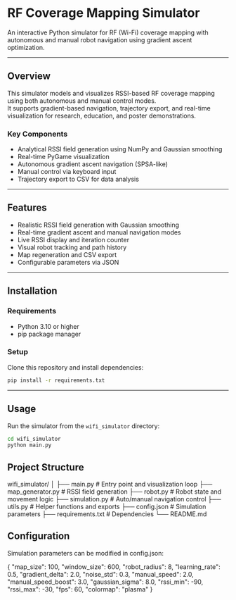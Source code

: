 # RF Coverage Mapping Simulator

An interactive Python simulator for RF (Wi-Fi) coverage mapping with autonomous and manual robot navigation using gradient ascent optimization.

---

## Overview

This simulator models and visualizes RSSI-based RF coverage mapping using both autonomous and manual control modes.  
It supports gradient-based navigation, trajectory export, and real-time visualization for research, education, and poster demonstrations.

### Key Components
- Analytical RSSI field generation using NumPy and Gaussian smoothing  
- Real-time PyGame visualization  
- Autonomous gradient ascent navigation (SPSA-like)  
- Manual control via keyboard input  
- Trajectory export to CSV for data analysis  

---

## Features
- Realistic RSSI field generation with Gaussian smoothing  
- Real-time gradient ascent and manual navigation modes  
- Live RSSI display and iteration counter  
- Visual robot tracking and path history  
- Map regeneration and CSV export  
- Configurable parameters via JSON  

---

## Installation

### Requirements
- Python 3.10 or higher  
- pip package manager  

### Setup
Clone this repository and install dependencies:
```bash
pip install -r requirements.txt
```
---

## Usage
Run the simulator from the `wifi_simulator` directory:
```bash
cd wifi_simulator
python main.py
```
## Project Structure
wifi_simulator/
│
├── main.py              # Entry point and visualization loop
├── map_generator.py     # RSSI field generation
├── robot.py             # Robot state and movement logic
├── simulation.py        # Auto/manual navigation control
├── utils.py             # Helper functions and exports
├── config.json          # Simulation parameters
├── requirements.txt     # Dependencies
└── README.md


## Configuration
Simulation parameters can be modified in config.json:

{
  "map_size": 100,
  "window_size": 600,
  "robot_radius": 8,
  "learning_rate": 0.5,
  "gradient_delta": 2.0,
  "noise_std": 0.3,
  "manual_speed": 2.0,
  "manual_speed_boost": 3.0,
  "gaussian_sigma": 8.0,
  "rssi_min": -90,
  "rssi_max": -30,
  "fps": 60,
  "colormap": "plasma"
}
